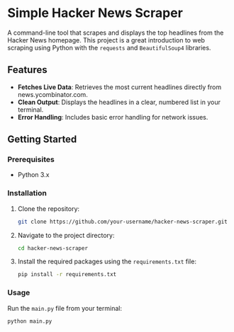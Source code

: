 # Simple Hacker News Scraper

A command-line tool that scrapes and displays the top headlines from the Hacker News homepage. This project is a great introduction to web scraping using Python with the `requests` and `BeautifulSoup4` libraries.

## Features

*   **Fetches Live Data**: Retrieves the most current headlines directly from news.ycombinator.com.
*   **Clean Output**: Displays the headlines in a clear, numbered list in your terminal.
*   **Error Handling**: Includes basic error handling for network issues.

## Getting Started

### Prerequisites

*   Python 3.x

### Installation

1.  Clone the repository:
    ```sh
    git clone https://github.com/your-username/hacker-news-scraper.git
    ```
2.  Navigate to the project directory:
    ```sh
    cd hacker-news-scraper
    ```
3.  Install the required packages using the `requirements.txt` file:
    ```sh
    pip install -r requirements.txt
    ```

### Usage

Run the `main.py` file from your terminal:

```sh
python main.py
